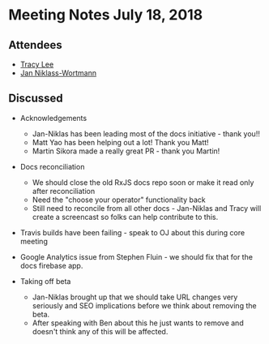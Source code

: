 # Meeting Notes July 18, 2018

## Attendees

* [Tracy Lee](http://github.com/ladyleet)
* [Jan Niklass-Wortmann](http://github.com/JWO719)

## Discussed

* Acknowledgements
  * Jan-Niklas has been leading most of the docs initiative - thank you!!
  * Matt Yao has been helping out a lot! Thank you Matt!
  * Martin Sikora made a really great PR - thank you Martin!

* Docs reconciliation
  * We should close the old RxJS docs repo soon or make it read only after reconciliation
  * Need the "choose your operator" functionality back
  * Still need to reconcile from all other docs - Jan-Niklas and Tracy will create a screencast so folks can help contribute to this.

* Travis builds have been failing - speak to OJ about this during core meeting

* Google Analytics issue from Stephen Fluin - we should fix that for the docs firebase app.

* Taking off beta
  * Jan-Niklas brought up that we should take URL changes very seriously and SEO implications before we think about removing the beta.
  * After speaking with Ben about this he just wants to remove and doesn't think any of this will be affected.
